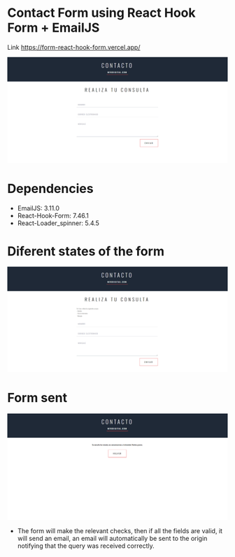 # Contact Form using React Hook Form + EmailJS


Link https://form-react-hook-form.vercel.app/

![Image](./public/contactForm.png)

# Dependencies

- EmailJS: 3.11.0
- React-Hook-Form: 7.46.1
- React-Loader_spinner: 5.4.5 

# Diferent states of the form
![Image](./public/statesForm.png)

# Form sent
![image](./public/finishForm.png)


- The form will make the relevant checks, then if all the fields are valid, it will send an email, an email will automatically be sent to the origin notifying that the query was received correctly.


